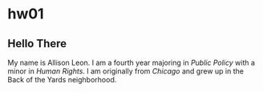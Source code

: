 # hw01

## Hello There

My name is Allison Leon. I am a fourth year majoring in *Public Policy* with a minor in _Human Rights_. I am originally from *Chicago* and grew up in the Back of the Yards neighborhood. 